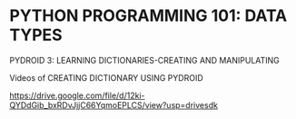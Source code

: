 # PYTHON PROGRAMMING 101: DATA TYPES 

PYDROID 3: LEARNING DICTIONARIES-CREATING AND MANIPULATING 

Videos of CREATING DICTIONARY USING PYDROID 

https://drive.google.com/file/d/12ki-QYDdGib_bxRDvJjjC66YqmoEPLCS/view?usp=drivesdk
